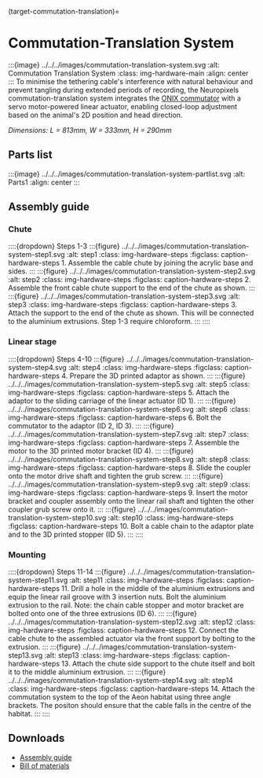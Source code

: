 (target-commutation-translation)=
# Commutation-Translation System
:::{image} ../../../images/commutation-translation-system.svg
:alt: Commutation Translation System
:class: img-hardware-main
:align: center
:::
To minimise the tethering cable's interference with natural behaviour and prevent tangling during extended periods of recording, the Neuropixels commutation-translation system integrates the [ONIX commutator](https://open-ephys.org/commutator-info) with a servo motor-powered linear actuator, enabling closed-loop adjustment based on the animal's 2D position and head direction. 

_Dimensions: L = 813mm, W = 333mm, H = 290mm_

## Parts list
:::{image} ../../../images/commutation-translation-system-partlist.svg
:alt: Parts1
:align: center
:::
## Assembly guide
### Chute
::::{dropdown} Steps 1-3
:::{figure} ../../../images/commutation-translation-system-step1.svg
:alt: step1
:class: img-hardware-steps
:figclass: caption-hardware-steps
1\. Assemble the cable chute by joining the acrylic base and sides.
:::
:::{figure} ../../../images/commutation-translation-system-step2.svg
:alt: step2
:class: img-hardware-steps
:figclass: caption-hardware-steps
2\. Assemble the front cable chute support to the end of the chute as shown.
:::
:::{figure} ../../../images/commutation-translation-system-step3.svg
:alt: step3
:class: img-hardware-steps
:figclass: caption-hardware-steps
3\. Attach the support to the end of the chute as shown. This will be connected to the aluminium extrusions. Step 1-3 require chloroform.
:::
::::

### Linear stage
::::{dropdown} Steps 4-10
:::{figure} ../../../images/commutation-translation-system-step4.svg
:alt: step4
:class: img-hardware-steps
:figclass: caption-hardware-steps
4\. Prepare the 3D printed adaptor as shown.
:::
:::{figure} ../../../images/commutation-translation-system-step5.svg
:alt: step5
:class: img-hardware-steps
:figclass: caption-hardware-steps
5\. Attach the adaptor to the sliding carriage of the linear actuator (ID 1).
:::
:::{figure} ../../../images/commutation-translation-system-step6.svg
:alt: step6
:class: img-hardware-steps
:figclass: caption-hardware-steps
6\. Bolt the commutator to the adaptor (ID 2, ID 3).
:::
:::{figure} ../../../images/commutation-translation-system-step7.svg
:alt: step7
:class: img-hardware-steps
:figclass: caption-hardware-steps
7\. Assemble the motor to the 3D printed motor bracket (ID 4).
:::
:::{figure} ../../../images/commutation-translation-system-step8.svg
:alt: step8
:class: img-hardware-steps
:figclass: caption-hardware-steps
8\. Slide the coupler onto the motor drive shaft and tighten the grub screw.
:::
:::{figure} ../../../images/commutation-translation-system-step9.svg
:alt: step9
:class: img-hardware-steps
:figclass: caption-hardware-steps
9\. Insert the motor bracket and coupler assembly onto the linear rail shaft and tighten the other coupler grub screw onto it.
:::
:::{figure} ../../../images/commutation-translation-system-step10.svg
:alt: step10
:class: img-hardware-steps
:figclass: caption-hardware-steps
10\. Bolt a cable chain to the adaptor plate and to the 3D printed stopper (ID 5).
:::
::::


### Mounting
::::{dropdown} Steps 11-14
:::{figure} ../../../images/commutation-translation-system-step11.svg
:alt: step11
:class: img-hardware-steps
:figclass: caption-hardware-steps
11\. Drill a hole in the middle of the aluminium extrusions and equip the linear rail groove with 3 insertion nuts. Bolt the aluminium extrusion to the rail.
Note: the chain cable stopper and motor bracket are bolted onto one of the three extrusions (ID 6).
:::
:::{figure} ../../../images/commutation-translation-system-step12.svg
:alt: step12
:class: img-hardware-steps
:figclass: caption-hardware-steps
12\. Connect the cable chute to the assembled actuator via the front support by bolting to the extrusion.
:::
:::{figure} ../../../images/commutation-translation-system-step13.svg
:alt: step13
:class: img-hardware-steps
:figclass: caption-hardware-steps
13\. Attach the chute side support to the chute itself and bolt it to the middle aluminium extrusion.
:::
:::{figure} ../../../images/commutation-translation-system-step14.svg
:alt: step14
:class: img-hardware-steps
:figclass: caption-hardware-steps
14\. Attach the commutation system to the top of the Aeon habitat using three angle brackets. The positon should ensure that the cable falls in the centre of the habitat.
:::
::::

## Downloads
- [Assembly guide](../../../downloads/Commutation-Translation-System-Guideline.pdf)
- [Bill of materials](../../../downloads/Commutation-Translation-System-BOM.xlsx)